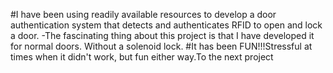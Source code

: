 #I have been using readily available resources to develop a door authentication system that detects and authenticates RFID to open and lock a door.
   -The fascinating thing about this project is that I have developed it for normal doors. Without a solenoid lock.
#It has been FUN!!!Stressful at times when it didn't work, but fun either way.To the next project
